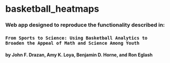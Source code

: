 basketball_heatmaps
===================

### Web app designed to reproduce the functionality described in: 
### `From Sports to Science: Using Basketball Analytics to Broaden the Appeal of Math and Science Among Youth`
#### by John F. Drazan, Amy K. Loya, Benjamin D. Horne, and Ron Eglash